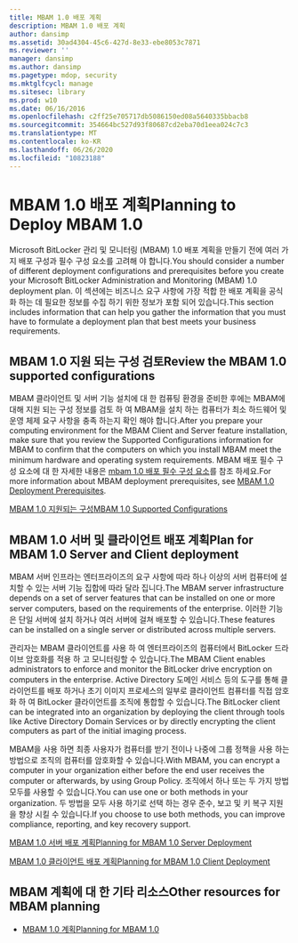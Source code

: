 ```yaml
---
title: MBAM 1.0 배포 계획
description: MBAM 1.0 배포 계획
author: dansimp
ms.assetid: 30ad4304-45c6-427d-8e33-ebe8053c7871
ms.reviewer: ''
manager: dansimp
ms.author: dansimp
ms.pagetype: mdop, security
ms.mktglfcycl: manage
ms.sitesec: library
ms.prod: w10
ms.date: 06/16/2016
ms.openlocfilehash: c2ff25e705717db5086150ed08a5640335bbacb8
ms.sourcegitcommit: 354664bc527d93f80687cd2eba70d1eea024c7c3
ms.translationtype: MT
ms.contentlocale: ko-KR
ms.lasthandoff: 06/26/2020
ms.locfileid: "10823188"
---
```

# <span data-ttu-id="16868-103">MBAM 1.0 배포 계획</span><span class="sxs-lookup"><span data-stu-id="16868-103">Planning to Deploy MBAM 1.0</span></span>


<span data-ttu-id="16868-104">Microsoft BitLocker 관리 및 모니터링 (MBAM) 1.0 배포 계획을 만들기 전에 여러 가지 배포 구성과 필수 구성 요소를 고려해 야 합니다.</span><span class="sxs-lookup"><span data-stu-id="16868-104">You should consider a number of different deployment configurations and prerequisites before you create your Microsoft BitLocker Administration and Monitoring (MBAM) 1.0 deployment plan.</span></span> <span data-ttu-id="16868-105">이 섹션에는 비즈니스 요구 사항에 가장 적합 한 배포 계획을 공식화 하는 데 필요한 정보를 수집 하기 위한 정보가 포함 되어 있습니다.</span><span class="sxs-lookup"><span data-stu-id="16868-105">This section includes information that can help you gather the information that you must have to formulate a deployment plan that best meets your business requirements.</span></span>

## <span data-ttu-id="16868-106">MBAM 1.0 지원 되는 구성 검토</span><span class="sxs-lookup"><span data-stu-id="16868-106">Review the MBAM 1.0 supported configurations</span></span>


<span data-ttu-id="16868-107">MBAM 클라이언트 및 서버 기능 설치에 대 한 컴퓨팅 환경을 준비한 후에는 MBAM에 대해 지원 되는 구성 정보를 검토 하 여 MBAM을 설치 하는 컴퓨터가 최소 하드웨어 및 운영 체제 요구 사항을 충족 하는지 확인 해야 합니다.</span><span class="sxs-lookup"><span data-stu-id="16868-107">After you prepare your computing environment for the MBAM Client and Server feature installation, make sure that you review the Supported Configurations information for MBAM to confirm that the computers on which you install MBAM meet the minimum hardware and operating system requirements.</span></span> <span data-ttu-id="16868-108">MBAM 배포 필수 구성 요소에 대 한 자세한 내용은 [mbam 1.0 배포 필수 구성 요소](mbam-10-deployment-prerequisites.md)를 참조 하세요.</span><span class="sxs-lookup"><span data-stu-id="16868-108">For more information about MBAM deployment prerequisites, see [MBAM 1.0 Deployment Prerequisites](mbam-10-deployment-prerequisites.md).</span></span>

[<span data-ttu-id="16868-109">MBAM 1.0 지원되는 구성</span><span class="sxs-lookup"><span data-stu-id="16868-109">MBAM 1.0 Supported Configurations</span></span>](mbam-10-supported-configurations.md)

## <span data-ttu-id="16868-110">MBAM 1.0 서버 및 클라이언트 배포 계획</span><span class="sxs-lookup"><span data-stu-id="16868-110">Plan for MBAM 1.0 Server and Client deployment</span></span>


<span data-ttu-id="16868-111">MBAM 서버 인프라는 엔터프라이즈의 요구 사항에 따라 하나 이상의 서버 컴퓨터에 설치할 수 있는 서버 기능 집합에 따라 달라 집니다.</span><span class="sxs-lookup"><span data-stu-id="16868-111">The MBAM server infrastructure depends on a set of server features that can be installed on one or more server computers, based on the requirements of the enterprise.</span></span> <span data-ttu-id="16868-112">이러한 기능은 단일 서버에 설치 하거나 여러 서버에 걸쳐 배포할 수 있습니다.</span><span class="sxs-lookup"><span data-stu-id="16868-112">These features can be installed on a single server or distributed across multiple servers.</span></span>

<span data-ttu-id="16868-113">관리자는 MBAM 클라이언트를 사용 하 여 엔터프라이즈의 컴퓨터에서 BitLocker 드라이브 암호화를 적용 하 고 모니터링할 수 있습니다.</span><span class="sxs-lookup"><span data-stu-id="16868-113">The MBAM Client enables administrators to enforce and monitor the BitLocker drive encryption on computers in the enterprise.</span></span> <span data-ttu-id="16868-114">Active Directory 도메인 서비스 등의 도구를 통해 클라이언트를 배포 하거나 초기 이미지 프로세스의 일부로 클라이언트 컴퓨터를 직접 암호화 하 여 BitLocker 클라이언트를 조직에 통합할 수 있습니다.</span><span class="sxs-lookup"><span data-stu-id="16868-114">The BitLocker client can be integrated into an organization by deploying the client through tools like Active Directory Domain Services or by directly encrypting the client computers as part of the initial imaging process.</span></span>

<span data-ttu-id="16868-115">MBAM을 사용 하면 최종 사용자가 컴퓨터를 받기 전이나 나중에 그룹 정책을 사용 하는 방법으로 조직의 컴퓨터를 암호화할 수 있습니다.</span><span class="sxs-lookup"><span data-stu-id="16868-115">With MBAM, you can encrypt a computer in your organization either before the end user receives the computer or afterwards, by using Group Policy.</span></span> <span data-ttu-id="16868-116">조직에서 하나 또는 두 가지 방법 모두를 사용할 수 있습니다.</span><span class="sxs-lookup"><span data-stu-id="16868-116">You can use one or both methods in your organization.</span></span> <span data-ttu-id="16868-117">두 방법을 모두 사용 하기로 선택 하는 경우 준수, 보고 및 키 복구 지원을 향상 시킬 수 있습니다.</span><span class="sxs-lookup"><span data-stu-id="16868-117">If you choose to use both methods, you can improve compliance, reporting, and key recovery support.</span></span>

[<span data-ttu-id="16868-118">MBAM 1.0 서버 배포 계획</span><span class="sxs-lookup"><span data-stu-id="16868-118">Planning for MBAM 1.0 Server Deployment</span></span>](planning-for-mbam-10-server-deployment.md)

[<span data-ttu-id="16868-119">MBAM 1.0 클라이언트 배포 계획</span><span class="sxs-lookup"><span data-stu-id="16868-119">Planning for MBAM 1.0 Client Deployment</span></span>](planning-for-mbam-10-client-deployment.md)

## <a href="" id="other-resources-for-mbam-planning-"></a><span data-ttu-id="16868-120">MBAM 계획에 대 한 기타 리소스</span><span class="sxs-lookup"><span data-stu-id="16868-120">Other resources for MBAM planning</span></span>


-   [<span data-ttu-id="16868-121">MBAM 1.0 계획</span><span class="sxs-lookup"><span data-stu-id="16868-121">Planning for MBAM 1.0</span></span>](planning-for-mbam-10.md)

 

 





